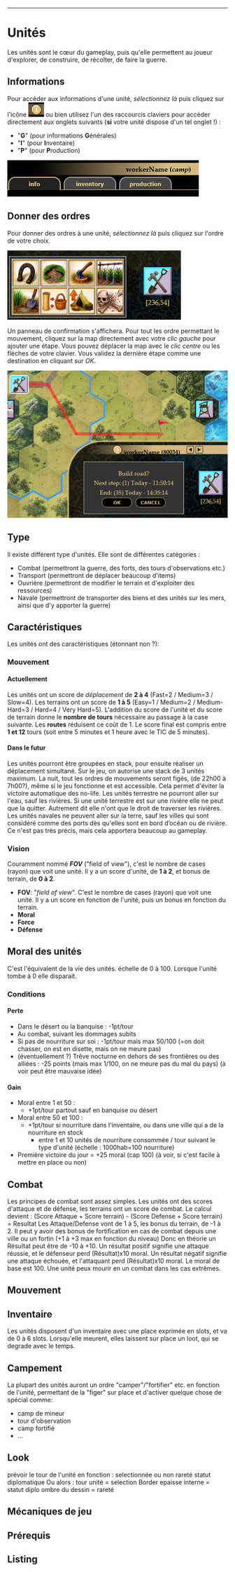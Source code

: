 ____
# Unités
Les unités sont le cœur du gameplay, puis qu'elle permettent au joueur d'explorer, de construire, de récolter, de faire la guerre.
## Informations
Pour accéder aux informations d'une unité, _sélectionnez là_ puis cliquez sur l'icône ![infoicone.png](media/infoicone.png) ou bien utilisez l'un des raccourcis claviers pour accéder directement aux onglets suivants (**si** votre unité dispose d'un tel onglet !) :
 - "**G**" (pour informations **G**énérales)
 - "**I**" (pour **I**nventaire)
 - "**P**" (pour **P**roduction)

![unittab.png](media/unittab.png)

## Donner des ordres
Pour donner des ordres à une unité, _sélectionnez là_ puis cliquez sur l'ordre de votre choix. 

![unitorder.png](media/unitorder.png)

Un panneau de confirmation s'affichera. Pour tout les ordre permettant le mouvement, cliquez sur la map directement avec votre _clic gauche_ pour ajouter une étape. Vous pouvez déplacer la map avec le _clic centre_ ou les flèches de votre clavier. Vous validez la dernière étape comme une destination en cliquant sur _OK_.

![move.png](media/move.png)

## Type
Il existe différent type d'unités. Elle sont de différentes catégories :
 - Combat (permettront la guerre, des forts, des tours d'observations etc.)
 - Transport (permettront de déplacer beaucoup d'items)
 - Ouvrière (permettront de modifier le terrain et d'exploiter des ressources)
 - Navale (permettront de transporter des biens et des unités sur les mers, ainsi que d'y apporter la guerre)

## Caractéristiques
Les unités ont des caractéristiques (étonnant non ?):
### Mouvement
#### Actuellement
Les unités ont un score de _déplacement_ de **2 à 4** (Fast=2 / Medium=3 / Slow=4).
Les terrains ont un score de **1 à 5** (Easy=1 / Medium=2 / Medium-Hard=3 / Hard=4 / Very Hard=5).
L'addition du score de l'unité et du score de terrain donne le **nombre de tours** nécessaire au passage à la case suivante. Les **routes** réduisent ce coût de 1. Le score final est compris entre **1 et 12** tours (soit entre 5 minutes et 1 heure avec le TIC de 5 minutes).
#### Dans le futur
Les unités pourront être groupées en stack, pour ensuite réaliser un déplacement simultané. Sur le jeu, on autorise une stack de 3 unités maximum.
La nuit, tout les ordres de mouvements seront figés, (de 22h00 à 7h00?), même si le jeu fonctionne et est accessible. Cela permet d'éviter la victoire automatique des no-life.
Les unités terrestre ne pourront aller sur l'eau, sauf les rivières. Si une unité terrestre est sur une rivière elle ne peut que la quitter. Autrement dit elle n'ont que le droit de traverser les rivières. 
Les unités navales ne peuvent aller sur la terre, sauf les villes qui sont considéré comme des ports dès qu'elles sont en bord d’océan ou de rivière. Ce n'est pas très précis, mais cela apportera beaucoup au gameplay.
### Vision
Couramment nommé **_FOV_** ("field of view"), c'est le nombre de cases (rayon) que voit une unité. Il y a un score d'unité, de **1 à 2**, et bonus de terrain, de **0 à 2**.



 - **FOV**: "_field of view_". C'est le nombre de cases (rayon) que voit une unité. Il y a un score en fonction de l'unité, puis un bonus en fonction du terrain. 
 - **Moral**
 - **Force**
 - **Défense**



## Moral des unités
C'est l'équivalent de la vie des unités. échelle de 0 à 100. Lorsque l'unité tombe à 0 elle disparait.
### Conditions
#### Perte
 - Dans le désert ou la banquise : -1pt/tour
 - Au combat, suivant les dommages subits
 - Si pas de nourriture sur soi : -1pt/tour mais max 50/100 (=on doit chasser, on est en disette, mais on ne meure pas)
 - (éventuellement ?) Trêve nocturne en dehors de ses frontières ou des alliées : -25 points (mais max 1/100, on ne meure pas du mal du pays) (à voir peut être mauvaise idée)
#### Gain
 - Moral entre 1 et 50 : 
	 - +1pt/tour partout sauf en banquise ou désert
 - Moral entre 50 et 100 : 
	 - +1pt/tour si nourriture dans l'inventaire, ou dans une ville qui a de la nourriture en stock
		 - entre 1 et 10 unités de nourriture consommée / tour suivant le type d'unité (échelle : 1000hab=100 nourriture)
 - Première victoire du jour = +25 moral (cap 100) (à voir, si c'est facile à mettre en place ou non)

## Combat
Les principes de combat sont assez simples. Les unités ont des scores d'attaque et de défense, les terrains ont un score de combat. Le calcul devient :
	(Score Attaque + Score terrain) - (Score Defense + Score terrain) = Resultat
Les Attaque/Defense vont de 1 à 5, les bonus du terrain, de -1 à 2. Il peut y avoir des bonus de fortification en cas de combat depuis une ville ou un fortin (+1 à +3 max en fonction du niveau)
Donc en théorie un Résultat peut être de -10 à +10.
Un résultat positif signifie une attaque réussie, et le défenseur perd (Résultat)x10 moral.
Un résultat négatif signifie une attaque échouée, et l'attaquant perd (Résultat)x10 moral.
Le moral de base est 100. Une unité peux mourir en un combat dans les cas extrêmes.
## Mouvement

## Inventaire
Les unités disposent d'un inventaire avec une place exprimée en slots, et va de 0 à 6 slots.
Lorsqu'elle meurent, elles laissent sur place un loot, qui se degrade avec le temps.

## Campement
La plupart des unités auront un ordre "camper"/"fortifier" etc. en fonction de l'unité, permettant de la "figer" sur place et d'activer quelque chose de spécial comme:
 - camp de mineur
 - tour d'observation
 - camp fortifié
 - ...

## Look
prévoir le tour de l'unité en fonction :
	selectionnée ou non
	rareté
	statut diplomatique
Ou alors :
	tour unité = selection
	Border epaisse interne = statut diplo
	ombre du dessin = rareté






## Mécaniques de jeu
## Prérequis
## Listing

